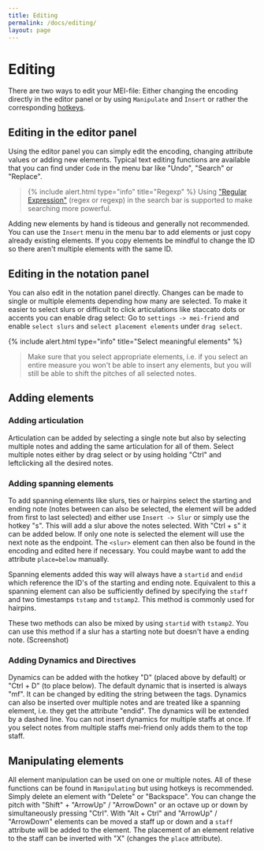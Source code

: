 ```yaml
---
title: Editing
permalink: /docs/editing/
layout: page
---
```

# Editing

There are two ways to edit your MEI-file: Either changing the encoding directly in the editor panel or by using `Manipulate` and `Insert` or rather the corresponding [hotkeys](https://mei-friend.mdw.ac.at/help).

## Editing in the editor panel

Using the editor panel you can simply edit the encoding, changing attribute values or adding new elements. Typical text editing functions are available that you can find under `Code` in the menu bar like "Undo", "Search" or "Replace".

> {% include alert.html type="info" title="Regexp" %} Using ["Regular Expression"](https://en.wikipedia.org/wiki/Regular_expression) (regex or regexp) in the search bar is supported  to make searching more powerful.

Adding new elements by hand is tideous and generally not recommended. You can use the `Insert` menu in the menu bar to add elements or just copy already existing elements. If you copy elements be mindful to change the ID so there aren't multiple elements with the same ID.

## Editing in the notation panel

You can also edit in the notation panel directly. Changes can be made to single or multiple elements depending how many are selected. To make it easier to select slurs or difficult to click articulations like staccato dots or accents you can enable drag select: Go to `settings -> mei-friend` and enable `select slurs` and `select placement elements` under `drag select`.

{% include alert.html type="info" title="Select meaningful elements" %}
> Make sure that you select appropriate elements, i.e. if you select an entire measure you won't be able to insert any elements, but you will still be able to shift the pitches of all selected notes.

## Adding elements

### Adding articulation

Articulation can be added by selecting a single note but also by selecting multiple notes and adding the same articulation for all of them. Select multiple notes either by drag select or by using holding "Ctrl" and leftclicking all the desired notes.

### Adding spanning elements

To add spanning elements like slurs, ties or hairpins select the starting and ending note (notes between can also be selected, the element will be added from first to last selected) and either use `Insert -> Slur` or simply use the hotkey "s". This will add a slur above the notes selected. With "Ctrl + s" it can be added below. If only one note is selected the element will use the next note as the endpoint. The `<slur>` element can then also be found in the encoding and edited here if necessary. You could maybe want to add the attribute `place=below` manually.

Spanning elements added this way will always have a `startid` and `endid` which reference the ID's of the starting and ending note. Equivalent to this a spanning element can also be sufficiently defined by specifying the `staff` and two timestamps `tstamp` and `tstamp2`. This method is commonly used for hairpins.

These two methods can also be mixed by using `startid` with `tstamp2`. You can use this method if a slur has a starting note but doesn't have a ending note.
(Screenshot)

### Adding Dynamics and Directives

Dynamics can be added with the hotkey "D" (placed above by default) or "Ctrl + D" (to place below). The default dynamic that is inserted is always "mf". It can be changed by editing the string between the tags. Dynamics can also be inserted over multiple notes and are treated like a spanning element, i.e. they get the attribute "endid". The dynamics will be extended by a dashed line.
You can not insert dynamics for multiple staffs at once. If you select notes from multiple staffs mei-friend only adds them to the top staff.

## Manipulating elements

All element manipulation can be used on one or multiple notes. All of these functions can be found in `Manipulating` but using hotkeys is recommended. Simply delete an element with "Delete" or "Backspace". You can change the pitch with "Shift" + "ArrowUp" / "ArrowDown" or an octave up or down by simultaneously pressing "Ctrl".
With "Alt + Ctrl" and "ArrowUp" / "ArrowDown" elements can be moved a staff up or down and a `staff` attribute will be added to the element. The placement of an element relative to the staff can be inverted with "X" (changes the `place` attribute).